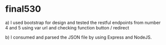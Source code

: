 # final530

a) I used bootstrap for design and tested the restful endpoints from number 4 and 5 using var url and checking function button / redirect

b) I consumed and parsed the JSON file by using Express and NodeJS.
